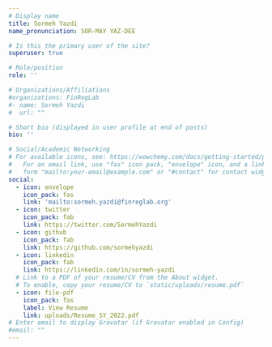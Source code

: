```yaml
---
# Display name
title: Sormeh Yazdi
name_pronunciation: SOR-MAY YAZ-DEE

# Is this the primary user of the site?
superuser: true

# Role/position
role: ''

# Organizations/Affiliations
#organizations: FinRegLab
#- name: Sormeh Yazdi
#  url: ""

# Short bio (displayed in user profile at end of posts)
bio: ''

# Social/Academic Networking
# For available icons, see: https://wowchemy.com/docs/getting-started/page-builder/#icons
#   For an email link, use "fas" icon pack, "envelope" icon, and a link in the
#   form "mailto:your-email@example.com" or "#contact" for contact widget.
social:
  - icon: envelope
    icon_pack: fas
    link: 'mailto:sormeh.yazdi@finreglab.org'
  - icon: twitter
    icon_pack: fab
    link: https://twitter.com/SormehYazdi
  - icon: github
    icon_pack: fab
    link: https://github.com/sormehyazdi
  - icon: linkedin
    icon_pack: fab
    link: https://linkedin.com/in/sormeh-yazdi
  # Link to a PDF of your resume/CV from the About widget.
  # To enable, copy your resume/CV to `static/uploads/resume.pdf`
  - icon: file-pdf
    icon_pack: fas
    label: View Resume
    link: uploads/Resume_SY_2022.pdf
# Enter email to display Gravatar (if Gravatar enabled in Config)
#email: ""
---
```

